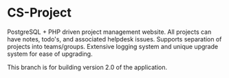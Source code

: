 CS-Project
==========

PostgreSQL + PHP driven project management website. All projects can have notes, todo's, and associated helpdesk issues. Supports separation of projects into teams/groups. Extensive logging system and unique upgrade system for ease of upgrading.

This branch is for building version 2.0 of the application.  
